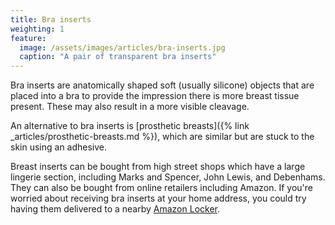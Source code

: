 ```yaml
---
title: Bra inserts
weighting: 1
feature:
  image: /assets/images/articles/bra-inserts.jpg
  caption: "A pair of transparent bra inserts"
---
```


Bra inserts are anatomically shaped soft (usually silicone) objects that are placed into a bra to provide the impression there is more breast tissue present. These may also result in a more visible cleavage.

An alternative to bra inserts is [prosthetic breasts]({% link _articles/prosthetic-breasts.md %}), which are similar but are stuck to the skin using an adhesive.

Breast inserts can be bought from high street shops which have a large lingerie section, including Marks and Spencer, John Lewis, and Debenhams. They can also be bought from online retailers including Amazon. If you're worried about receiving bra inserts at your home address, you could try having them delivered to a nearby [Amazon Locker](https://www.amazon.co.uk/gp/help/customer/display.html?nodeId=200966210).
